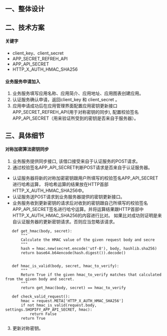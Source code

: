 ## 一、整体设计
## 二、技术方案
#### 关键字 
 * client_key、client_secret
 * APP_SECRET_REFREH_API
 * APP_API_SECRET
 * HTTP_X_AUTH_HMAC_SHA256 
 
#### 业务服务申请加入
 1. 业务服务填写应用名称、应用简介、应用地址、应用图表创建应用。
 2. 认证服务确认申请，返回client_key 和 client_secret 。
 3. 应用申请成功后在应用管理界面配置应用密钥更新接口APP_SECRET_REFREH_API(用于对称密钥的同步), 配置校验签名APP_API_SECRET（用来验证所受到的密钥是否来自于服务器）。

## 三、具体细节


#### 对称加密算法密钥同步
1. 业务服务提供同步接口, 该借口接受来自于认证服务的POST请求。
2. 通过校验签名APP_API_SECRET判断POST请求是否来自于认证服务器。
  * 认证服务器将新的对称加密密钥跟用户所填写的校验签名APP_API_SECRET进行哈希运算， 将哈希运算的结果放在HTTP首部HTTP_X_AUTH_HMAC_SHA256中。
  * 认证服务送POST请求到业务服务器提供的密钥更新接口。 
  * 业务服务收到更新密钥的请求后对收到的密钥跟自己所填写的校验签名APP_API_SECRET签名进行哈兮运算。并将运算结果跟HTTP首部中HTTP_X_AUTH_HMAC_SHA256的内容进行比对。 如果比对成功则证明是来自认证服务器的更新密钥请求。否则应当忽略该请求。
 
 ```
    def get_hmac(body, secret):
        """
        Calculate the HMAC value of the given request body and secre
        """
        hash = hmac.new(secret.encode('utf-8'), body, hashlib.sha256)
        return base64.b64encode(hash.digest()).decode()


    def hmac_is_valid(body, secret, hmac_to_verify):
        """
        Return True if the given hmac_to_verify matches that calculated from the given body and secret.
        """
        return get_hmac(body, secret) == hmac_to_verify

    def check_valid_request():
        hmac = request.META['HTTP_X_AUTH_HMAC_SHA256']
        if not hmac_is_valid(request.body, settings.SHOPIFY_APP_API_SECRET, hmac):
            return False
        return True
  ```
    
3. 更新对称密钥。
